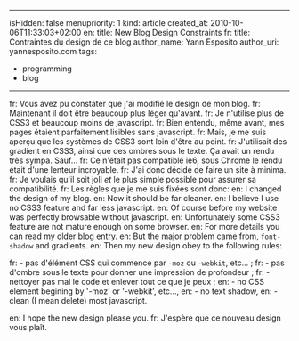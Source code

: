 -----
isHidden:       false
menupriority:   1
kind:           article
created_at:     2010-10-06T11:33:03+02:00
en: title: New Blog Design Constraints
fr: title: Contraintes du design de ce blog
author_name: Yann Esposito
author_uri: yannesposito.com
tags:
  - programming
  - blog
-----

fr: Vous avez pu constater que j'ai modifié le design de mon blog.
fr: Maintenant il doit être beaucoup plus léger qu'avant.
fr: Je n'utilise plus de CSS3 et beaucoup moins de javascript.
fr: Bien entendu, même avant, mes pages étaient parfaitement lisibles sans javascript.
fr: Mais, je me suis aperçu que les systèmes de CSS3 sont loin d'être au point.
fr: J'utilisait des gradient en CSS3, ainsi que des ombres sous le texte. Ça avait un rendu très sympa. Sauf...
fr: Ce n'était pas compatible ie6, sous Chrome le rendu était d'une lenteur incroyable.
fr: J'ai donc décidé de faire un site à minima. 
fr: Je voulais qu'il soit joli _et_ le plus simple possible pour assurer sa compatibilité.
fr: Les règles que je me suis fixées sont donc:
en: I changed the design of my blog.
en: Now it should be far cleaner.
en: I believe I use no CSS3 feature and far less javascript.
en: Of course before my website was perfectly browsable without javascript. 
en: Unfortunately some CSS3 feature are not mature enough on some browser.
en: For more details you can read my older [blog entry](/n3blog/en/blog/2010-07-07-CSS-rendering-problems-by-navigator).
en: But the major problem came from, `font-shadow` and gradients.
en: Then my new design obey to the following rules:

fr: - pas d'élément CSS qui commence par `-moz` ou `-webkit`, etc... ;
fr: - pas d'ombre sous le texte pour donner une impression de profondeur ;
fr: - nettoyer pas mal le code et enlever tout ce que je peux ;
en: - no CSS element begining by '-moz' or '-webkit', etc...,
en: - no text shadow,
en: - clean (I mean delete) most javascript.

en: I hope the new design please you. 
fr: J'espère que ce nouveau design vous plaît.
